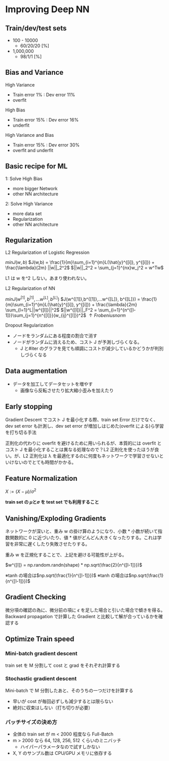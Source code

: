 # Improving Deep NN

## Train/dev/test sets

- 100 - 10000
  - 60/20/20 [%]
- 1,000,000
  - 98/1/1 [%]

## Bias and Variance

High Variance

- Train error 1% : Dev error 11%
- overfit

High Bias

- Train error 15% : Dev error 16%
- underfit

High Variance and Bias

- Train error 15% : Dev error 30%
- overfit and underfit

## Basic recipe for ML

1: Solve High Bias

- more bigger Network
- other NN architecture

2: Solve High Variance

- more data set
- Regularization
- other NN architecture

## Regularization

L2 Regularization of Logistic Regression

$minJ(w,b)$
$J(w,b) = \frac{1}{m}\sum_{i=1}^{m}L(\hat{y}^{[i]}, y^{[i]}) + \frac{\lambda}{2m} ||w||_2^2$
$||w||_2^2 = \sum_{j=1}^{nx}w_j^2 = w^Tw$

L1 は w を^2 しない。あまり使われない。

L2 Regularization of NN

$minJ(w^{[1]},b^{[1]},...w^{[L]}, b^{[L]})$
$J(w^{[1]},b^{[1]},...w^{[L]}, b^{[L]}) = \frac{1}{m}\sum_{i=1}^{m}L(\hat{y}^{[i]}, y^{[i]}) + \frac{\lambda}{2m} \sum_{l=1}^L||w^{[l]}||^2$
$||w^{[l]}||_F^2 = \sum_{i=1}^{n^{[l-1]}}\sum_{j=1}^{n^{[l]}}(w_{ij}^{[l]})^2$
$\uparrow Frobenius norm$

Dropout Regularization

- ノードをランダムにある程度の割合で消す
- ノードがランダムに消えるため、コスト J が予測しづらくなる。
  - J と#iter のグラフを見ても順調にコストが減少しているかどうかが判別しづらくなる

## Data augmentation

- データを加工してデータセットを増やす
  - 画像なら反転させたり拡大縮小歪みを加えたり

## Early stopping

Gradient Descent でコスト J を最小化する際、train set Error だけでなく、dev set error も計測し、dev set error が増加しはじめた(overfit による)ら学習を打ち切る手法

正則化の代わりに overfit を避けるために用いられるが、本質的には overfit とコスト J を最小化することは異なる処理なので？L2 正則化を使ったほうが良い。が、L2 正則化は λ を最適化するのに何度もネットワークで学習させないといけないのでとても時間がかかる。

## Feature Normalization

$X := (X -\mu) / \sigma^2$

**train set の $\mu \text{と} \sigma$ を test set でも利用すること**

## Vanishing/Exploding Gradients

ネットワークが深いと、重み w の掛け算のようになり、小数 \* 小数が続いて指数関数的に 0 に近づいたり、値 \* 値がどんどん大きくなったりする。これは学習を非常に遅くしたり失敗させたりする。

重み w を正規化することで、上記を避ける可能性が上がる。

$w^{[l]} = np.random.randn(shape) * np.sqrt(\frac{2}{n^{[l-1]}})$

※tanh の場合は$np.sqrt(\frac{1}{n^{[l-1]}})$
※tanh の場合は$np.sqrt(\frac{1}{n^{[l-1]}})$

## Gradient Checking

微分項の確認の為に、微分前の項に $\epsilon$ を足した場合と引いた場合で傾きを得る。Backward propagation で計算した Gradient と比較して解が合っているかを確認する

## Optimize Train speed

### Mini-batch gradient descent

train set を M 分割して cost と grad をそれぞれ計算する

### Stochastic gradient descent

Mini-batch で M 分割したあと、そのうちの一つだけを計算する

- 早いが cost が毎回必ずしも減少するとは限らない
- 絶対に収束はしない（打ち切りが必要）

### バッチサイズの決め方

- 全体の train set が m < 2000 程度なら Full-Batch
- m > 2000 なら 64, 128, 256, 512 くらいのミニバッチ
  - ハイパーパラメータなので試すしかない
- X, Y のサンプル数は CPU/GPU メモリに依存する
